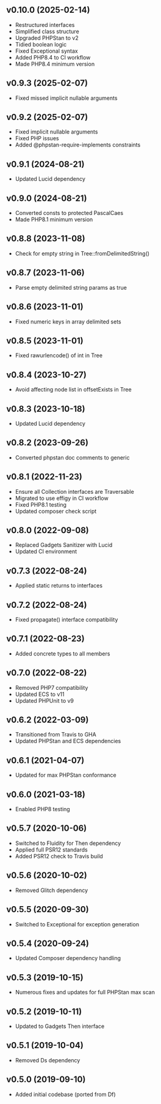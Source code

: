 ## v0.10.0 (2025-02-14)
* Restructured interfaces
* Simplified class structure
* Upgraded PHPStan to v2
* Tidied boolean logic
* Fixed Exceptional syntax
* Added PHP8.4 to CI workflow
* Made PHP8.4 minimum version

## v0.9.3 (2025-02-07)
* Fixed missed implicit nullable arguments

## v0.9.2 (2025-02-07)
* Fixed implicit nullable arguments
* Fixed PHP issues
* Added @phpstan-require-implements constraints

## v0.9.1 (2024-08-21)
* Updated Lucid dependency

## v0.9.0 (2024-08-21)
* Converted consts to protected PascalCaes
* Made PHP8.1 minimum version

## v0.8.8 (2023-11-08)
* Check for empty string in Tree::fromDelimitedString()

## v0.8.7 (2023-11-06)
* Parse empty delimited string params as true

## v0.8.6 (2023-11-01)
* Fixed numeric keys in array delimited sets

## v0.8.5 (2023-11-01)
* Fixed rawurlencode() of int in Tree

## v0.8.4 (2023-10-27)
* Avoid affecting node list in offsetExists in Tree

## v0.8.3 (2023-10-18)
* Updated Lucid dependency

## v0.8.2 (2023-09-26)
* Converted phpstan doc comments to generic

## v0.8.1 (2022-11-23)
* Ensure all Collection interfaces are Traversable
* Migrated to use effigy in CI workflow
* Fixed PHP8.1 testing
* Updated composer check script

## v0.8.0 (2022-09-08)
* Replaced Gadgets Sanitizer with Lucid
* Updated CI environment

## v0.7.3 (2022-08-24)
* Applied static returns to interfaces

## v0.7.2 (2022-08-24)
* Fixed propagate() interface compatibility

## v0.7.1 (2022-08-23)
* Added concrete types to all members

## v0.7.0 (2022-08-22)
* Removed PHP7 compatibility
* Updated ECS to v11
* Updated PHPUnit to v9

## v0.6.2 (2022-03-09)
* Transitioned from Travis to GHA
* Updated PHPStan and ECS dependencies

## v0.6.1 (2021-04-07)
* Updated for max PHPStan conformance

## v0.6.0 (2021-03-18)
* Enabled PHP8 testing

## v0.5.7 (2020-10-06)
* Switched to Fluidity for Then dependency
* Applied full PSR12 standards
* Added PSR12 check to Travis build

## v0.5.6 (2020-10-02)
* Removed Glitch dependency

## v0.5.5 (2020-09-30)
* Switched to Exceptional for exception generation

## v0.5.4 (2020-09-24)
* Updated Composer dependency handling

## v0.5.3 (2019-10-15)
* Numerous fixes and updates for full PHPStan max scan

## v0.5.2 (2019-10-11)
* Updated to Gadgets Then interface

## v0.5.1 (2019-10-04)
* Removed Ds dependency

## v0.5.0 (2019-09-10)
* Added initial codebase (ported from Df)

